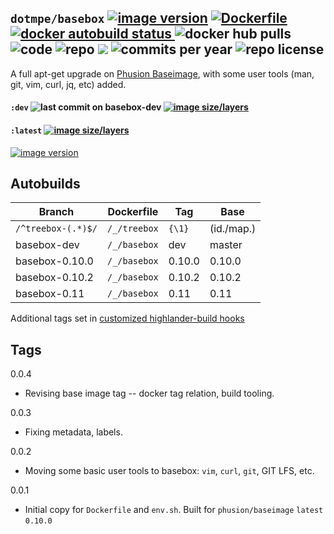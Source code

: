 ## ``dotmpe/basebox`` [![image version](https://images.microbadger.com/badges/version/dotmpe/basebox.svg)](https://microbadger.com/images/dotmpe/basebox "microbadger.com version metadata") [ ![Dockerfile](https://img.shields.io/badge/Dockerfile-GitHub-blue.svg) ](https://github.com/dotmpe/x-docker/blob/master/_/basebox/Dockerfile) [ ![docker autobuild status](https://img.shields.io/docker/build/dotmpe/basebox.svg) ](https://cloud.docker.com/repository/docker/dotmpe/basebox) ![docker hub pulls](https://img.shields.io/docker/pulls/dotmpe/basebox.svg) ![code](https://img.shields.io/github/languages/code-size/dotmpe/x-docker.svg) ![repo](https://img.shields.io/github/repo-size/dotmpe/x-docker.svg) ![](https://img.shields.io/maintenance/yes/2019.svg) ![commits per year](https://img.shields.io/github/commit-activity/y/dotmpe/x-docker.svg) ![repo license](https://img.shields.io/github/license/dotmpe/x-docker.svg)

A full apt-get upgrade on [Phusion Baseimage](https://hub.docker.com/r/phusion/baseimage/tags), with some user tools (man, git,
vim, curl, jq, etc) added.

#### ``:dev`` ![last commit on basebox-dev](https://img.shields.io/github/last-commit/dotmpe/x-docker/basebox-dev.svg) [![image size/layers](https://images.microbadger.com/badges/image/dotmpe/basebox:dev.svg)](https://microbadger.com/images/dotmpe/basebox:dev "Get your own image badge on microbadger.com")

#### ``:latest`` [![image size/layers](https://images.microbadger.com/badges/image/dotmpe/basebox.svg)](https://microbadger.com/images/dotmpe/basebox "microbadger.com image metadata")
[![image version](https://images.microbadger.com/badges/version/dotmpe/basebox.svg)](https://microbadger.com/images/dotmpe/basebox "microbadger.com version metadata")


## Autobuilds
Branch                    | Dockerfile          | Tag          | Base
------------------------- | --------------------| -------------| -------------
``/^treebox-(.*)$/``      | ``/_/treebox``      | ``{\1}``     | (id./map.)
basebox-dev               | ``/_/basebox``      | dev          | master
basebox-0.10.0            | ``/_/basebox``      | 0.10.0       | 0.10.0
basebox-0.10.2            | ``/_/basebox``      | 0.10.2       | 0.10.2
basebox-0.11              | ``/_/basebox``      | 0.11         | 0.11

Additional tags set in [customized highlander-build hooks](https://github.com/dotmpe/x-docker/tree/treebox-dev/tools/hooks)

## Tags
0.0.4
  - Revising base image tag -- docker tag relation, build tooling.

0.0.3
  - Fixing metadata, labels.

0.0.2
  - Moving some basic user tools to basebox: `vim`, `curl`, `git`, GIT LFS, etc.

0.0.1
  - Initial copy for ``Dockerfile`` and ``env.sh``.
    Built for ``phusion/baseimage`` ``latest`` ``0.10.0``
